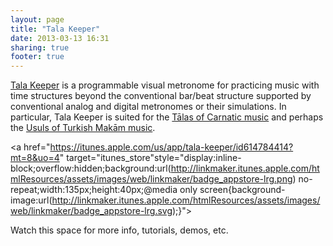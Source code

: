 ```yaml
---
layout: page
title: "Tala Keeper"
date: 2013-03-13 16:31
sharing: true
footer: true
---
```


[Tala Keeper] is a programmable visual metronome for practicing music with time
structures beyond the conventional bar/beat structure supported by conventional
analog and digital metronomes or their simulations. In particular, Tala Keeper
is suited for the [Tālas of Carnatic music] and perhaps the 
[Usuls of Turkish Makām music].

<a
href="https://itunes.apple.com/us/app/tala-keeper/id614784414?mt=8&uo=4"
target="itunes_store"style="display:inline-block;overflow:hidden;background:url(http://linkmaker.itunes.apple.com/htmlResources/assets/images/web/linkmaker/badge_appstore-lrg.png)
no-repeat;width:135px;height:40px;@media only
screen{background-image:url(http://linkmaker.itunes.apple.com/htmlResources/assets/images/web/linkmaker/badge_appstore-lrg.svg);}"></a>

Watch this space for more info, tutorials, demos, etc.

[Tala Keeper]: https://itunes.apple.com/us/app/tala-keeper/id614784414?ls=1&mt=8
[Tālas of Carnatic music]: http://en.wikipedia.org/wiki/Tala_(music)
[Usuls of Turkish Makām music]: http://en.wikipedia.org/wiki/Usul_(music)

